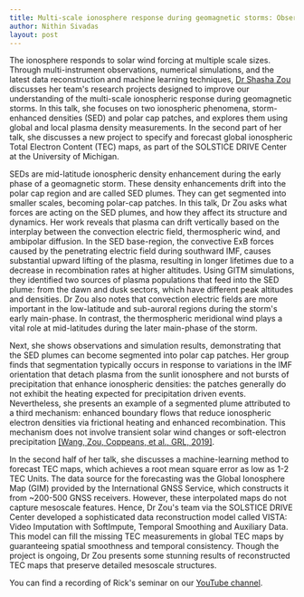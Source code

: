 ```yaml
---
title: Multi-scale ionosphere response during geomagnetic storms: Observations, modeling, and machine learning 
author: Nithin Sivadas
layout: post
---
```


The ionosphere responds to solar wind forcing at multiple scale sizes. Through multi-instrument observations, numerical simulations, and the latest data reconstruction and machine learning techniques, [Dr Shasha Zou][1] discusses her team's research projects designed to improve our understanding of the multi-scale ionospheric response during geomagnetic storms. In this talk, she focuses on two ionospheric phenomena, storm-enhanced densities (SED) and polar cap patches, and explores them using global and local plasma density measurements. In the second part of her talk, she discusses a new project to specify and forecast global ionospheric Total Electron Content (TEC) maps, as part of the SOLSTICE DRIVE Center at the University of Michigan.

SEDs are mid-latitude ionospheric density enhancement during the early phase of a geomagnetic storm. These density enhancements drift into the polar cap region and are called SED plumes. They can get segmented into smaller scales, becoming polar-cap patches. In this talk, Dr Zou asks what forces are acting on the SED plumes, and how they affect its structure and dynamics. Her work reveals that plasma can drift vertically based on the interplay between the convection electric field, thermospheric wind, and ambipolar diffusion. In the SED base-region, the convective ExB forces caused by the penetrating electric field during southward IMF, causes substantial upward lifting of the plasma, resulting in longer lifetimes due to a decrease in recombination rates at higher altitudes. Using GITM simulations, they identified two sources of plasma populations that feed into the SED plume: from the dawn and dusk sectors, which have different peak altitudes and densities. Dr Zou also notes that convection electric fields are more important in the low-latitude and sub-auroral regions during the storm's early main-phase. In contrast, the thermospheric meridional wind plays a vital role at mid-latitudes during the later main-phase of the storm.

Next, she shows observations and simulation results, demonstrating that the SED plumes can become segmented into polar cap patches. Her group finds that segmentation typically occurs in response to variations in the IMF orientation that detach plasma from the sunlit ionosphere and not bursts of precipitation that enhance ionospheric densities: the patches generally do not exhibit the heating expected for precipitation driven events. Nevertheless, she presents an example of a segmented plume attributed to a third mechanism: enhanced boundary flows that reduce ionospheric electron densities via frictional heating and enhanced recombination. This mechanism does not involve transient solar wind changes or soft-electron precipitation [[Wang, Zou, Coppeans, et al., GRL, 2019]][2].

In the second half of her talk, she discusses a machine-learning method to forecast TEC maps, which achieves a root mean square error as low as 1-2 TEC Units. The data source for the forecasting was the Global Ionosphere Map (GIM) provided by the International GNSS Service, which constructs it from ~200-500 GNSS receivers. However, these interpolated maps do not capture mesoscale features. Hence, Dr Zou's team via the SOLSTICE DRIVE Center developed a sophisticated data reconstruction model called VISTA: Video Imputation with SoftImpute, Temporal Smoothing and Auxiliary Data. This model can fill the missing TEC measurements in global TEC maps by guaranteeing spatial smoothness and temporal consistency. Though the project is ongoing, Dr Zou presents some stunning results of reconstructed TEC maps that preserve detailed mesoscale structures.

You can find a recording of Rick's seminar on our [YouTube channel][3].


[1]:http://clasp-research.engin.umich.edu/faculty/zou/research.html
[2]:https://agupubs.onlinelibrary.wiley.com/doi/10.1029/2019GL084041
[3]:https://www.youtube.com/watch?v=Rl14TRW5Ndw&t=2828s
